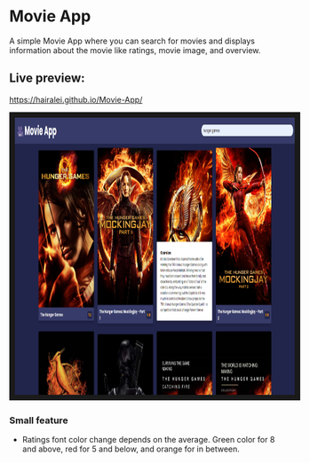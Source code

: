 # Movie App

A simple Movie App where you can search for movies and displays information about the movie like ratings, movie image, and overview.

## Live preview:

https://hairalei.github.io/Movie-App/

<img src="/Movie-App.png" width="850" height="500" border="10"/>

### Small feature

- Ratings font color change depends on the average. Green color for 8 and above, red for 5 and below, and orange for in between.

